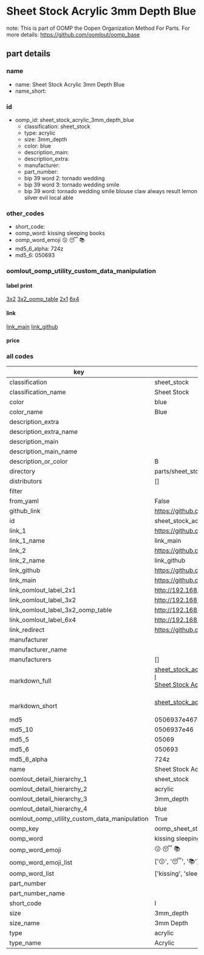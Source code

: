 # Sheet Stock Acrylic 3mm Depth Blue  

note: This is part of OOMP the Oopen Organization Method For Parts. For more details: https://github.com/oomlout/oomp_base

##  part details
  







### name
* name: Sheet Stock Acrylic 3mm Depth Blue
* name_short: 
### id
* oomp_id: sheet_stock_acrylic_3mm_depth_blue
  * classification: sheet_stock
  * type: acrylic
  * size: 3mm_depth
  * color: blue
  * description_main: 
  * description_extra: 
  * manufacturer: 
  * part_number: 
  * bip 39 word 2: tornado wedding
  * bip 39 word 3: tornado wedding smile
  * bip 39 word: tornado wedding smile blouse claw always result lemon silver evil local able

### other_codes
* short_code: 
* oomp_word: kissing sleeping books
* oomp_word_emoji :kissing: :sleeping: :books:
* md5_6_alpha: 724z
* md5_6: 050693






### oomlout_oomp_utility_custom_data_manipulation
#### label print
[3x2](http://192.168.1.245:1112/?label=oomp%20724z)
[3x2_oomp_table](http://192.168.1.108:1112/?label=oomp%20724z)
[2x1](http://192.168.1.242:1112/?label=oomp%20724z)
[6x4](http://192.168.1.55:1112/?label=oomp%20724z)    

#### link

[link_main](https://github.com/oomlout/oomlout_oomp_version_1_messy/tree/main/parts/sheet_stock_acrylic_3mm_depth_blue) [link_github](https://github.com/oomlout/oomlout_oomp_version_1_messy/tree/main/parts/sheet_stock_acrylic_3mm_depth_blue)                             

#### price







### all codes 
| key | value |  
| --- | --- |  
| classification | sheet_stock |  
| classification_name | Sheet Stock |  
| color | blue |  
| color_name | Blue |  
| description_extra |  |  
| description_extra_name |  |  
| description_main |  |  
| description_main_name |  |  
| description_or_color | B  |  
| directory | parts/sheet_stock_acrylic_3mm_depth_blue |  
| distributors | [] |  
| filter |  |  
| from_yaml | False |  
| github_link | https://github.com/oomlout/oomlout_oomp_part_src/tree/main/parts/sheet_stock_acrylic_3mm_depth_blue |  
| id | sheet_stock_acrylic_3mm_depth_blue |  
| link_1 | https://github.com/oomlout/oomlout_oomp_version_1_messy/tree/main/parts/sheet_stock_acrylic_3mm_depth_blue |  
| link_1_name | link_main |  
| link_2 | https://github.com/oomlout/oomlout_oomp_version_1_messy/tree/main/parts/sheet_stock_acrylic_3mm_depth_blue |  
| link_2_name | link_github |  
| link_github | https://github.com/oomlout/oomlout_oomp_version_1_messy/tree/main/parts/sheet_stock_acrylic_3mm_depth_blue |  
| link_main | https://github.com/oomlout/oomlout_oomp_version_1_messy/tree/main/parts/sheet_stock_acrylic_3mm_depth_blue |  
| link_oomlout_label_2x1 | http://192.168.1.242:1112/?label=oomp%20724z |  
| link_oomlout_label_3x2 | http://192.168.1.245:1112/?label=oomp%20724z |  
| link_oomlout_label_3x2_oomp_table | http://192.168.1.108:1112/?label=oomp%20724z |  
| link_oomlout_label_6x4 | http://192.168.1.55:1112/?label=oomp%20724z |  
| link_redirect | https://github.com/oomlout/oomlout_oomp_version_1_messy/tree/main/parts/sheet_stock_acrylic_3mm_depth_blue |  
| manufacturer |  |  
| manufacturer_name |  |  
| manufacturers | [] |  
| markdown_full | [sheet_stock_acrylic_3mm_depth_blue](none)<br>[l](none)<br>[Sheet Stock Acrylic 3Mm Depth Blue](none)<br><br> |  
| markdown_short | [sheet_stock_acrylic_3mm_depth_blue](none)<br><br> |  
| md5 | 0506937e467fd6f81e150183997e3f2b |  
| md5_10 | 0506937e46 |  
| md5_5 | 05069 |  
| md5_6 | 050693 |  
| md5_6_alpha | 724z |  
| name | Sheet Stock Acrylic 3mm Depth Blue |  
| oomlout_detail_hierarchy_1 | sheet_stock |  
| oomlout_detail_hierarchy_2 | acrylic |  
| oomlout_detail_hierarchy_3 | 3mm_depth |  
| oomlout_detail_hierarchy_4 | blue |  
| oomlout_oomp_utility_custom_data_manipulation | True |  
| oomp_key | oomp_sheet_stock_acrylic_3mm_depth_blue |  
| oomp_word | kissing sleeping books |  
| oomp_word_emoji | :kissing: :sleeping: :books: |  
| oomp_word_emoji_list | [':kissing:', ':sleeping:', ':books:'] |  
| oomp_word_list | ['kissing', 'sleeping', 'books'] |  
| part_number |  |  
| part_number_name |  |  
| short_code | l |  
| size | 3mm_depth |  
| size_name | 3mm Depth |  
| type | acrylic |  
| type_name | Acrylic |  

